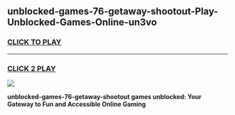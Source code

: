 
## unblocked-games-76-getaway-shootout-Play-Unblocked-Games-Online-un3vo
<h3>
<a href="https://premium76.site?title=unblocked-games-76-getaway-shootout&ref=25A">CLICK TO PLAY</a></h3>
<hr>

<h3>
<a href="https://premium76.site?title=unblocked-games-76-getaway-shootout&ref=25A">CLICK 2 PLAY</a>
  
</h3>

<a href="https://premium76.site?title=unblocked-games-76-getaway-shootout&ref=25A"><img src="https://clearcache.store/games.png"></a>


**unblocked-games-76-getaway-shootout games unblocked: Your Gateway to Fun and Accessible Online Gaming**
